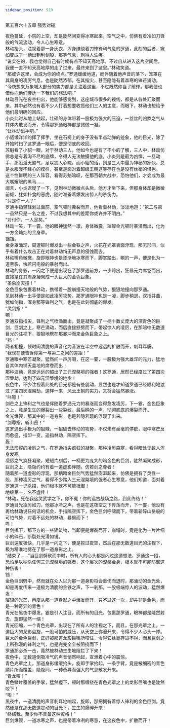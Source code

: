 ```yaml
---
sidebar_position: 519
---
```

 第五百六十五章 强势对碰


夜色蔓延，小院的上空，却是陡然间变得冰寒起来，空气之中，仿佛有着冷如刀锋般的气流流动，令人心生寒意。  
林动抬头，注视着那一身灰衣，浑身缭绕着刀锋锋利气息的罗通，此刻的后者，宛如变成了一柄出鞘利剑般，那等气息，刺得人生疼。  
“说实在的，我也觉得自己有时候有点不知天高地厚，不过自从进入这片空间后，我便一直不知天高地厚的走了过来，最终来到了这里。”林动笑道。  
“那或许这里，会成为你的终点。”罗通缓缓地道，而伴随着他声音的落下，笼罩在其周身的凌厉气息，也是陡然浓郁，在其指尖，甚至隐隐有着森寒的锋芒涌动。  
“今夜想来万象城大部分的势力都是关注着这里，不过既然你当了前锋，那我便也借你向他们传达一下我们的想法吧。”  
林动目光在夜空扫出，他能够感觉到，这座城市很多的视线，都是从各处汇聚而来，其中必然也有着不少人打着想要收揽他们三人的主意，而眼下，林动也想给予他们最明确的回应。  
小炎此时从地上站起，壮硕的身体带着一股极为强大的压迫，一丝丝的凶煞之气从其体内散发而开，令得那罗通眼神都是微微一凝。  
“让林动出手吧。”  
小貂懒洋洋的挥了挥手，坐在石椅上的身子没有半点动弹的迹象，他的目光，除了开始时扫了这罗通一眼后，便是彻底的收回。  
苏魁看了小貂一眼，对于林动三人，他如今也是有了不小的了解，三人中，林动仿佛总是有着淘不尽的底牌，令得人无法触摸他的底，小炎则是最为凶悍，一旦动手，那股滔天煞气，足以震人心魄，而小貂的话，则是三人中最为神秘的家伙，总是衣服漫不经心的模样，甚至是面对着超级王朝这等存在也是没有丝毫的惧色。  
这个性鲜明的三人阵容，看得苏魁暗叹，在那百朝大战中，恐怕他们，才会成为最大嘴耀眼的黑马……  
闻言，小炎迟疑了一下，见到林动微微点头后，他方才坐下来，但那身体却是微微前倾，犹如扑食的恶虎，随时准备着爆发出惊人的杀伤力。  
“只是你一人？”  
罗通手指轻轻划过面前，空气顿时撕裂而开，他看着林动，淡淡地道：“第二与第一虽然只是一名之差，不过我想其中的差距你或许并不明白。”  
“对付你，一人足矣。”  
林动一笑，下一霎，他的眼神猛然一凛，身体微震，璀璨金光顿时暴涌而出，化为一方金灿灿的金身罩。  
铛铛。  
金身罩涌现，周遭顿时爆发出一些金铁之声，火花在光罩表面浮现，那无形间，似乎有着什么攻击正在对着林动悄无声息的侵蚀而去。  
林动嘴角微撇，旋即眼神也是逐渐地冰寒而下，脚掌踏出，唰的一声，便是化为一道黑影，快若闪电般的暴射而出。  
林动的身影，一闪之下便是出现在了那罗通前方，一步跨出，狂暴元力席卷而出，直接是在其周身凝聚成一头巨大的金色巨象。  
“圣象崩天撞！”  
金色巨象包裹着林动，携带着一股崩撞天地般的气势，狠狠地撞向那罗通。  
见到林动一出手便是如此凌厉攻势，那罗通眼神也是一凝，脚步稍退，双指并曲，犹如剑指，浑身那等锋利之气，也是在此刻彻底的爆发。  
“灵剑指！”  
唰！  
罗通双指指尖，锋利之气喷涌而出，竟是凝聚成了一柄十数丈庞大的深青色的巨剑，巨剑之上，寒芒涌动，而后直接怒劈而下，带起惊人的凌厉，在那暗中无数道目光的注视下，狠狠地劈在那暴冲而来金色巨象之上。  
“挡！”  
两者相撞，顿时间清脆的声音化为音波在半空中远远的扩散而开，刺耳耳膜。  
“我现在便告诉你第一与第二之间的差距！”  
罗通眼中寒芒凝聚，猛然间一声厉喝，在这一霎，一股极为强大雄浑的元力，猛地自其体内铺天盖地的席卷而出！  
那种波动，竟是远远的超出了三元涅槃境的强者！这罗通，居然已经度过了第四次涅槃劫，达到了四元涅槃境的地步！  
夜色中，不少注视着此处的目光都是有些震动，显然也是才知道罗通已经顺利地渡过了第四次涅槃劫，这样一来，风云王朝的实力，又将会猛然暴涨。  
“咔嚓！”  
剑芒之上锋利之气也是伴随着罗通元力的暴涨而变得愈发凌厉，下一霎，金色巨象之上，竟是生生的爆裂出一些裂纹，最后砰的一声，彻彻底底的爆裂而开。  
金光爆裂，那其中的一道身影，也是若隐若现的浮现了出来。  
“剑尊指，斩山岳！”  
这罗通出手极为的狠辣，一招破去林动的攻势，不仅未有丝毫的停歇，眼中寒芒反而愈盛，指印一变，遥指林动，隔空挥下。  
轰！  
无法形容的凌厉之气，在罗通指尖疯狂的凝聚，那种凌厉森寒，看得暗处无数人浑身发寒。  
凌厉之气疯狂凝聚，短短片刻后，一柄更为庞大的暗金色的巨剑，陡然凝聚成形，巨剑之上，隐隐约约有着一道虚影伴随，仿若剑之尊者！  
随着那一道虚影的浮现，那柄暗金巨剑气势猛然澎湃起来，仿佛是拥有了灵性一般，那种凌厉之气，看得不少踏入三元涅槃境的强者心生寒意，他们知道，面对着罗通这一记杀招，他们根本就不可能抵御！  
地级第一，名不虚传！  
“林动，死在我这灵武学之下，你不冤！你的远古战场之路，到此终结！”  
罗通目光凌厉如刀，他那冰冷之声，也是在这夜空之下传荡而开，下一霎，他没有再给林动说任何话的机会，手指隔空挥下，金色巨剑呼啸而下，带着斩碎山岳般的可怕气势，对着不远处的林动，暴劈而下！  
呼！  
巨剑挥下，那下方的一些建筑物，当即便是爆裂而开，崩塌时，竟是化为一片片细小的碎石，断裂处光滑如镜。  
巨剑速度极快，几乎是一闪之下，便是掠过夜空，然后在那无数道目光的注视下，极为精准地劈在了那一道身影之上。  
“结束了……”当巨剑劈砍而中时，所有人的心头都是闪过这道想法，罗通这一招，恐怕足以秒杀任何三元涅槃境的强者，这个层次的涅槃金身，根本就不可能防御这种伤害！  
铛！  
金色巨剑劈中，然而就在众人以为那一道身影将会重伤而退时，那涌动的金光处，却是再度传来一道极为清脆的金铁之声，下一刹那，一股极端惊人的波动，猛然爆发！  
璀璨的光芒，再度从那一道身影之中爆发而开，只不过这一次，却并非是金色，而是一种奇异的青色！  
青光在黑夜中爆发，霎是引人注目，而所有的目光，包裹那罗通，眼神都是陡然射去，旋即猛然一缩！  
青光回缩，一个青色光罩，出现在了所有人的注视之下，而且，在那光罩之上，一道巨大的龙影盘旋，一股可怕的威压，从天空上弥漫开来，令得不少人心头一悸。  
巨大的金色巨剑，正好被那道龙影巨嘴所咬住，令得它丝毫存进不得，而且巨剑之上所弥漫的锋利之气，也是完完全全被阻挠而下！  
罗通那必杀一击，竟然被林动生生地阻拦了下来！  
夜色中，无数道倒吸冷气的声音悄然响起，宣泄着心中的震惊。  
青色光罩之上，那道身影缓缓抬头，旋即手掌抬起，一条手臂，竟是被细密的青色鳞片所而覆盖，隐隐间，一种奇异而强大的气息散发开来。  
“青龙咬！”  
青色鳞片覆盖的手掌，猛然握下，顿时那缠绕在青色光罩之上的龙影巨嘴也是陡然咬下！  
“嘭！”  
黑夜中，一道清脆的声音刺耳地响起，旋即，那把拥有着惊人锋利的金色巨剑，竟然便是在那无数道震动的目光下，生生的爆碎开来！  
“终结我，至少你不具备这种资格！”  
巨剑爆裂，一道冰寒之声，也是带着冷冽的寒意，在这夜色中，扩散而开！  
  
  
